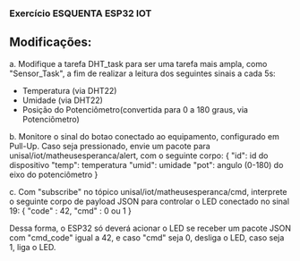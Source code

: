 ### Exercício ESQUENTA ESP32 IOT

## Modificações:

a. Modifique a tarefa DHT_task para ser uma tarefa mais ampla, como "Sensor_Task", a fim de realizar a leitura dos seguintes sinais a cada 5s:
- Temperatura (via DHT22)
- Umidade (via DHT22)
- Posição do Potenciômetro(convertida para 0 a 180 graus, via Potenciômetro)

b. Monitore o sinal do botao conectado ao equipamento, configurado em Pull-Up.
Caso seja pressionado, envie um pacote para unisal/iot/matheusesperanca/alert, com o seguinte corpo:
{
  "id": id do dispositivo
  "temp": temperatura
  "umid": umidade
  "pot": angulo (0-180) do eixo do potenciômetro
}

c. Com "subscribe" no tópico unisal/iot/matheusesperanca/cmd, interprete o seguinte corpo de payload JSON para controlar o LED conectado no sinal 19:
{
  "code" : 42,
  "cmd" : 0 ou 1
}

Dessa forma, o ESP32 só deverá acionar o LED se receber um pacote JSON com "cmd_code" igual a 42, e caso "cmd" seja 0, desliga o LED, caso seja 1, liga o LED.
